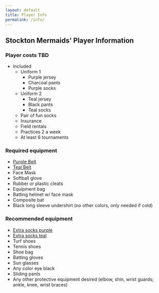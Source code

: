 ```yaml
---
layout: default
title: Player Info
permalink: /info/
---
```


## Stockton Mermaids' Player Information

### Player costs TBD

* Included
  * Uniform 1
    * Purple jersey
    * Charcoal pants
    * Purple socks
  * Uniform 2
    * Teal jersey
    * Black pants
    * Teal socks
  * Pair of fun socks
  * Insurance
  * Field rentals
  * Practices 2 a week
  * At least 6 tournaments

### Required equipment

* [Purple Belt](https://baseball.epicsports.com/prod/3312/index.html?trk=9997)
* [Teal Belt](https://baseball.epicsports.com/prod/3312/index.html?trk=9997)
* Face Mask
* Softball glove
* Rubber or plastic cleats
* Equipment bag
* Batting helmet w/ face mask
* Composite bat
* Black long sleeve undershirt (no other colors, only needed if cold)

### Recommended equipment

* [Extra socks purple](https://soccer.epicsports.com/prod/91679/index.html?trk=9997)
* [Extra socks teal](https://soccer.epicsports.com/prod/91679/index.html?trk=9997)
* Turf shoes
* Tennis shoes
* Shoe bag
* Batting gloves
* Sun glasses
* Any color eye black
* Sliding pants
* Any other protective equipment desired (elbow, shin, wrist guards; ankle, knee, wrist braces) 
